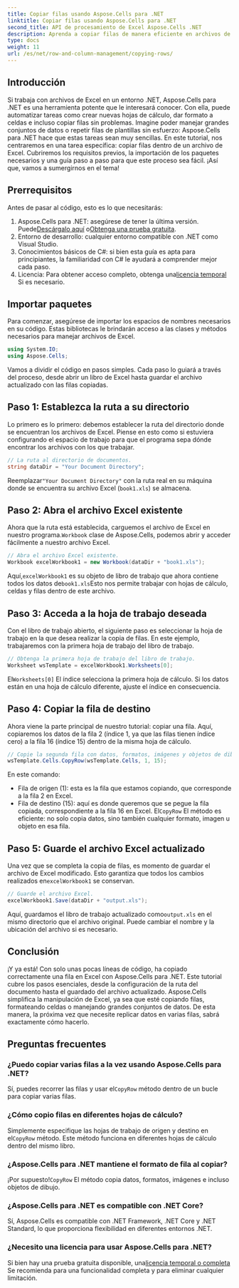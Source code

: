 ```yaml
---
title: Copiar filas usando Aspose.Cells para .NET
linktitle: Copiar filas usando Aspose.Cells para .NET
second_title: API de procesamiento de Excel Aspose.Cells .NET
description: Aprenda a copiar filas de manera eficiente en archivos de Excel con Aspose.Cells para .NET. Esta guía paso a paso simplifica la copia de filas para sus necesidades de administración de datos.
type: docs
weight: 11
url: /es/net/row-and-column-management/copying-rows/
---
```

## Introducción
Si trabaja con archivos de Excel en un entorno .NET, Aspose.Cells para .NET es una herramienta potente que le interesará conocer. Con ella, puede automatizar tareas como crear nuevas hojas de cálculo, dar formato a celdas e incluso copiar filas sin problemas. Imagine poder manejar grandes conjuntos de datos o repetir filas de plantillas sin esfuerzo: Aspose.Cells para .NET hace que estas tareas sean muy sencillas. En este tutorial, nos centraremos en una tarea específica: copiar filas dentro de un archivo de Excel. Cubriremos los requisitos previos, la importación de los paquetes necesarios y una guía paso a paso para que este proceso sea fácil. ¡Así que, vamos a sumergirnos en el tema!
## Prerrequisitos
Antes de pasar al código, esto es lo que necesitarás:
1.  Aspose.Cells para .NET: asegúrese de tener la última versión. Puede[Descárgalo aquí](https://releases.aspose.com/cells/net/) o[Obtenga una prueba gratuita](https://releases.aspose.com/).
2. Entorno de desarrollo: cualquier entorno compatible con .NET como Visual Studio.
3. Conocimientos básicos de C#: si bien esta guía es apta para principiantes, la familiaridad con C# le ayudará a comprender mejor cada paso.
4.  Licencia: Para obtener acceso completo, obtenga una[licencia temporal](https://purchase.aspose.com/temporary-license/) Si es necesario.
## Importar paquetes
Para comenzar, asegúrese de importar los espacios de nombres necesarios en su código. Estas bibliotecas le brindarán acceso a las clases y métodos necesarios para manejar archivos de Excel.
```csharp
using System.IO;
using Aspose.Cells;
```
Vamos a dividir el código en pasos simples. Cada paso lo guiará a través del proceso, desde abrir un libro de Excel hasta guardar el archivo actualizado con las filas copiadas.
## Paso 1: Establezca la ruta a su directorio
Lo primero es lo primero: debemos establecer la ruta del directorio donde se encuentran los archivos de Excel. Piense en esto como si estuviera configurando el espacio de trabajo para que el programa sepa dónde encontrar los archivos con los que trabajar.
```csharp
// La ruta al directorio de documentos.
string dataDir = "Your Document Directory";
```
 Reemplazar`"Your Document Directory"` con la ruta real en su máquina donde se encuentra su archivo Excel (`book1.xls`) se almacena.
## Paso 2: Abra el archivo Excel existente
 Ahora que la ruta está establecida, carguemos el archivo de Excel en nuestro programa.`Workbook` clase de Aspose.Cells, podemos abrir y acceder fácilmente a nuestro archivo Excel.
```csharp
// Abra el archivo Excel existente.
Workbook excelWorkbook1 = new Workbook(dataDir + "book1.xls");
```
 Aquí,`excelWorkbook1` es su objeto de libro de trabajo que ahora contiene todos los datos de`book1.xls`Esto nos permite trabajar con hojas de cálculo, celdas y filas dentro de este archivo.
## Paso 3: Acceda a la hoja de trabajo deseada
Con el libro de trabajo abierto, el siguiente paso es seleccionar la hoja de trabajo en la que desea realizar la copia de filas. En este ejemplo, trabajaremos con la primera hoja de trabajo del libro de trabajo.
```csharp
// Obtenga la primera hoja de trabajo del libro de trabajo.
Worksheet wsTemplate = excelWorkbook1.Worksheets[0];
```
 El`Worksheets[0]` El índice selecciona la primera hoja de cálculo. Si los datos están en una hoja de cálculo diferente, ajuste el índice en consecuencia.
## Paso 4: Copiar la fila de destino
Ahora viene la parte principal de nuestro tutorial: copiar una fila. Aquí, copiaremos los datos de la fila 2 (índice 1, ya que las filas tienen índice cero) a la fila 16 (índice 15) dentro de la misma hoja de cálculo.
```csharp
// Copie la segunda fila con datos, formatos, imágenes y objetos de dibujo en la fila 16.
wsTemplate.Cells.CopyRow(wsTemplate.Cells, 1, 15);
```
En este comando:
- Fila de origen (1): esta es la fila que estamos copiando, que corresponde a la fila 2 en Excel.
- Fila de destino (15): aquí es donde queremos que se pegue la fila copiada, correspondiente a la fila 16 en Excel.
 El`CopyRow` El método es eficiente: no solo copia datos, sino también cualquier formato, imagen u objeto en esa fila.
## Paso 5: Guarde el archivo Excel actualizado
Una vez que se completa la copia de filas, es momento de guardar el archivo de Excel modificado. Esto garantiza que todos los cambios realizados en`excelWorkbook1` se conservan.
```csharp
// Guarde el archivo Excel.
excelWorkbook1.Save(dataDir + "output.xls");
```
 Aquí, guardamos el libro de trabajo actualizado como`output.xls` en el mismo directorio que el archivo original. Puede cambiar el nombre y la ubicación del archivo si es necesario.
## Conclusión
¡Y ya está! Con solo unas pocas líneas de código, ha copiado correctamente una fila en Excel con Aspose.Cells para .NET. Este tutorial cubre los pasos esenciales, desde la configuración de la ruta del documento hasta el guardado del archivo actualizado. Aspose.Cells simplifica la manipulación de Excel, ya sea que esté copiando filas, formateando celdas o manejando grandes conjuntos de datos. De esta manera, la próxima vez que necesite replicar datos en varias filas, sabrá exactamente cómo hacerlo.
## Preguntas frecuentes
### ¿Puedo copiar varias filas a la vez usando Aspose.Cells para .NET?  
 Sí, puedes recorrer las filas y usar el`CopyRow` método dentro de un bucle para copiar varias filas.
### ¿Cómo copio filas en diferentes hojas de cálculo?  
Simplemente especifique las hojas de trabajo de origen y destino en el`CopyRow` método. Este método funciona en diferentes hojas de cálculo dentro del mismo libro.
### ¿Aspose.Cells para .NET mantiene el formato de fila al copiar?  
 ¡Por supuesto!`CopyRow` El método copia datos, formatos, imágenes e incluso objetos de dibujo.
### ¿Aspose.Cells para .NET es compatible con .NET Core?  
Sí, Aspose.Cells es compatible con .NET Framework, .NET Core y .NET Standard, lo que proporciona flexibilidad en diferentes entornos .NET.
### ¿Necesito una licencia para usar Aspose.Cells para .NET?  
 Si bien hay una prueba gratuita disponible, una[licencia temporal o completa](https://purchase.aspose.com/buy) Se recomienda para una funcionalidad completa y para eliminar cualquier limitación.